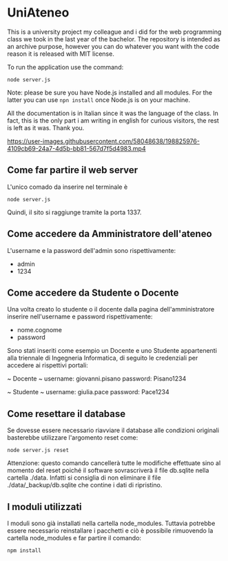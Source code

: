 # UniAteneo

This is a university project my colleague and i did for the web programming class we took in the last year of the bachelor. The repository is intended as an archive purpose, however you can do whatever you want with the code reason it is released with MIT license.

To run the application use the command:

`node server.js`

Note: please be sure you have Node.js installed and all modules. For the latter you can use `npn install` once Node.js is on your machine.

All the documentation is in Italian since it was the language of the class. In fact, this is the only part i am writing in english for curious visitors, the rest is left as it was. Thank you.




https://user-images.githubusercontent.com/58048638/198825976-4109cb69-24a7-4d5b-bb81-567d7f5d4983.mp4


## Come far partire il web server

L'unico comado da inserire nel terminale è 

`node server.js`

Quindi, il sito si raggiunge tramite la porta 1337.

## Come accedere da Amministratore dell'ateneo
L'username e la password dell'admin sono rispettivamente: 
* admin 
* 1234

## Come accedere da Studente o Docente

Una volta creato lo studente o il docente dalla pagina dell'amministratore inserire nell'username e password rispettivamente:

* nome.cognome
* password

Sono stati inseriti come esempio un Docente e uno Studente appartenenti alla triennale di Ingegneria Informatica, di seguito le credenziali per accedere ai rispettivi portali:

~ Docente ~
username: giovanni.pisano
password: Pisano1234

~ Studente ~
username: giulia.pace
password: Pace1234

## Come resettare il database

Se dovesse essere necessario riavviare il database alle condizioni originali
basterebbe utilizzare l'argomento reset come:

`node server.js reset`

Attenzione: questo comando cancellerà tutte le modifiche effettuate sino al momento del reset poiché il software sovrascriverà il file db.sqlite nella cartella ./data. Infatti si consiglia di non eliminare il file ./data/_backup/db.sqlite che contine i dati di ripristino.

## I moduli utilizzati

I moduli sono già installati nella cartella node_modules. Tuttavia potrebbe essere necessario reinstallare i pacchetti e ciò è possibile rimuovendo la cartella node_modules e far partire il comando:

`npm install`


